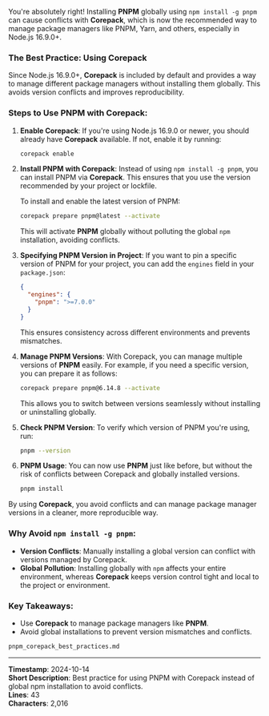 You're absolutely right! Installing **PNPM** globally using `npm install -g pnpm` can cause conflicts with **Corepack**, which is now the recommended way to manage package managers like PNPM, Yarn, and others, especially in Node.js 16.9.0+.

### The Best Practice: Using **Corepack**

Since Node.js 16.9.0+, **Corepack** is included by default and provides a way to manage different package managers without installing them globally. This avoids version conflicts and improves reproducibility.

### Steps to Use PNPM with Corepack:

1. **Enable Corepack**:
   If you're using Node.js 16.9.0 or newer, you should already have **Corepack** available. If not, enable it by running:

   ```bash
   corepack enable
   ```

2. **Install PNPM with Corepack**:
   Instead of using `npm install -g pnpm`, you can install PNPM via **Corepack**. This ensures that you use the version recommended by your project or lockfile.

   To install and enable the latest version of PNPM:

   ```bash
   corepack prepare pnpm@latest --activate
   ```

   This will activate **PNPM** globally without polluting the global `npm` installation, avoiding conflicts.

3. **Specifying PNPM Version in Project**:
   If you want to pin a specific version of PNPM for your project, you can add the `engines` field in your `package.json`:

   ```json
   {
     "engines": {
       "pnpm": ">=7.0.0"
     }
   }
   ```

   This ensures consistency across different environments and prevents mismatches.

4. **Manage PNPM Versions**:
   With Corepack, you can manage multiple versions of **PNPM** easily. For example, if you need a specific version, you can prepare it as follows:

   ```bash
   corepack prepare pnpm@6.14.8 --activate
   ```

   This allows you to switch between versions seamlessly without installing or uninstalling globally.

5. **Check PNPM Version**:
   To verify which version of PNPM you're using, run:

   ```bash
   pnpm --version
   ```

6. **PNPM Usage**:
   You can now use **PNPM** just like before, but without the risk of conflicts between Corepack and globally installed versions.

   ```bash
   pnpm install
   ```

By using **Corepack**, you avoid conflicts and can manage package manager versions in a cleaner, more reproducible way.

### Why Avoid `npm install -g pnpm`:
- **Version Conflicts**: Manually installing a global version can conflict with versions managed by Corepack.
- **Global Pollution**: Installing globally with `npm` affects your entire environment, whereas **Corepack** keeps version control tight and local to the project or environment.

### Key Takeaways:
- Use **Corepack** to manage package managers like **PNPM**.
- Avoid global installations to prevent version mismatches and conflicts.

```md
pnpm_corepack_best_practices.md
```

---
**Timestamp**: 2024-10-14  
**Short Description**: Best practice for using PNPM with Corepack instead of global npm installation to avoid conflicts.  
**Lines**: 43  
**Characters**: 2,016  

